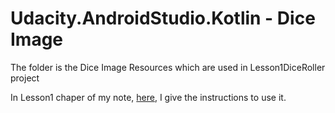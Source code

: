 # Udacity.AndroidStudio.Kotlin - Dice Image
The folder is the Dice Image Resources which are used in Lesson1DiceRoller project

In Lesson1 chaper of my note, [here](https://docs.google.com/document/d/19wrbesPPkXLwqrV5gK7uPXbq8HO6lGvJIVJ5IkzfODM/edit?usp=sharing), I give the instructions to use it.
